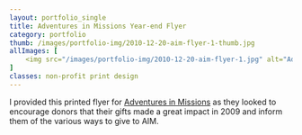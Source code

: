 ```yaml
---
layout: portfolio_single
title: Adventures in Missions Year-end Flyer
category: portfolio
thumb: /images/portfolio-img/2010-12-20-aim-flyer-1-thumb.jpg
allImages: [
    <img src="/images/portfolio-img/2010-12-20-aim-flyer-1.jpg" alt="Adventures in Missions Flyer" width="500" height="386" class="center"/>
]
classes: non-profit print design
---
```


I provided this printed flyer for [Adventures in Missions](http://adventures.org) as they looked to encourage donors that their gifts made a great impact in 2009 and inform them of the various ways to give to AIM.